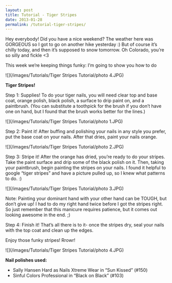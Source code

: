 ```yaml
---
layout: post
title: Tutorial - Tiger Stripes
date: 2013-01-28
permalink: /tutorial-tiger-stripes/
---
```


Hey everybody! Did you have a nice weekend? The weather here was GORGEOUS so I got to go on another hike yesterday :) But of course it’s chilly today, and then it’s supposed to snow tomorrow. Oh Colorado, you’re so silly and fickle <3

This week we’re keeping things funky: I’m going to show you how to do

![](/images/Tutorials/Tiger Stripes Tutorial/photo 4.JPG)

**Tiger Stripes!**

Step 1: Supplies! To do your tiger nails, you will need clear top and base coat, orange polish, black polish, a surface to drip paint on, and a paintbrush. (You can substitute a toothpick for the brush if you don’t have one on hand, but I found that the brush works better for the lines.)

![](/images/Tutorials/Tiger Stripes Tutorial/photo 1.JPG)

Step 2: Paint it! After buffing and polishing your nails in any style you prefer, put the base coat on your nails. After that dries, paint your nails orange.

![](/images/Tutorials/Tiger Stripes Tutorial/photo 2.JPG)

Step 3: Stripe it! After the orange has dried, you’re ready to do your stripes. Take the paint surface and drip some of the black polish on it. Then, taking your paintbrush, begin painting the stripes on your nails. I found it helpful to google “tiger stripes” and have a picture pulled up, so I knew what patterns to do. :)

![](/images/Tutorials/Tiger Stripes Tutorial/photo 3.JPG)

Note: Painting your dominant hand with your other hand can be TOUGH, but don’t give up! I had to do my right hand twice before I got the stripes right. So just remember that this manicure requires patience, but it comes out looking awesome in the end. ;)

Step 4: Finish it! That’s all there is to it- once the stripes dry, seal your nails with the top coat and clean up the edges.

Enjoy those funky stripes! Rrowr!

![](/images/Tutorials/Tiger Stripes Tutorial/photo 4.JPG)

**Nail polishes used:**

- Sally Hansen Hard as Nails Xtreme Wear in “Sun Kissed” (#150)
- Sinful Colors Professional in “Black on Black” (#103)